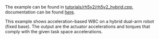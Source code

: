 The example can be found in [tutorials/rh5v2/rh5v2_hybrid.cpp](https://github.com/ARC-OPT/wbc/blob/master/tutorials/rh5v2/rh5v2_hybrid.cpp), documentation can be found  [here](https://arc-opt.github.io/wbc/rh5v2__hybrid_8cpp.html).

This example shows acceleration-based WBC on a hybrid dual-arm robot (fixed base). The output are the actuator accelerations and torques that comply with the given task space accelerations.
